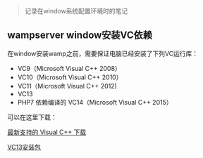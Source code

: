 > 记录在window系统配置环境时的笔记

## wampserver window安装VC依赖

在window安装wamp之前，需要保证电脑已经安装了下列VC运行库：

- VC9（Microsoft Visual C++ 2008）
- VC10（Microsoft Visual C++ 2010）
- VC11（Microsoft Visual C++ 2012)
- VC13
- PHP7 依赖编译的 VC14（Microsoft Visual C++ 2015）

可以在这里下载：

[最新支持的 Visual C++ 下载](https://support.microsoft.com/zh-cn/help/2977003/the-latest-supported-visual-c-downloads)

[VC13安装包](https://support.microsoft.com/en-us/help/4032938/update-for-visual-c-2013-redistributable-package)